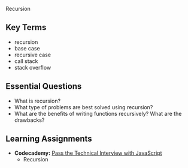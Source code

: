Recursion

## Key Terms
* recursion
* base case
* recursive case
* call stack
* stack overflow

## Essential Questions
* What is recursion?
* What type of problems are best solved using recursion?
* What are the benefits of writing functions recursively? What are the drawbacks?

## Learning Assignments
* **Codecademy:** [Pass the Technical Interview with JavaScript](https://www.codecademy.com/learn/paths/pass-the-technical-interview-with-javascript)
  * Recursion
